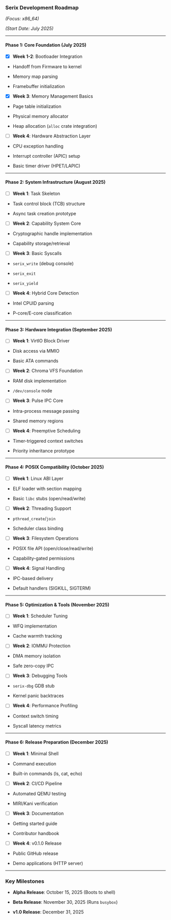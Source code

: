 ### **Serix Development Roadmap**  

*(Focus: x86_64)*

*(Start Date: July 2025)*

---

#### **Phase 1: Core Foundation** (July 2025)  

- [X] **Week 1-2**: Bootloader Integration

- Handoff from Firmware to kernel

- Memory map parsing

- Framebuffer initialization

- [X] **Week 3**: Memory Management Basics

- Page table initialization

- Physical memory allocator

- Heap allocation (`alloc` crate integration)

- [ ] **Week 4**: Hardware Abstraction Layer

- CPU exception handling

- Interrupt controller (APIC) setup

- Basic timer driver (HPET/LAPIC)

---

#### **Phase 2: System Infrastructure** (August 2025)  

- [ ] **Week 1**: Task Skeleton

- Task control block (TCB) structure

- Async task creation prototype

- [ ] **Week 2**: Capability System Core

- Cryptographic handle implementation

- Capability storage/retrieval

- [ ] **Week 3**: Basic Syscalls

- `serix_write` (debug console)

- `serix_exit`

- `serix_yield`

- [ ] **Week 4**: Hybrid Core Detection

- Intel CPUID parsing

- P-core/E-core classification

---

#### **Phase 3: Hardware Integration** (September 2025)  

- [ ] **Week 1**: VirtIO Block Driver

- Disk access via MMIO

- Basic ATA commands

- [ ] **Week 2**: Chroma VFS Foundation

- RAM disk implementation

- `/dev/console` node

- [ ] **Week 3**: Pulse IPC Core

- Intra-process message passing

- Shared memory regions

- [ ] **Week 4**: Preemptive Scheduling

- Timer-triggered context switches

- Priority inheritance prototype

---

#### **Phase 4: POSIX Compatibility** (October 2025)  

- [ ] **Week 1**: Linux ABI Layer

- ELF loader with section mapping

- Basic `libc` stubs (open/read/write)

- [ ] **Week 2**: Threading Support

- `pthread_create`/`join`

- Scheduler class binding

- [ ] **Week 3**: Filesystem Operations

- POSIX file API (open/close/read/write)

- Capability-gated permissions

- [ ] **Week 4**: Signal Handling

- IPC-based delivery

- Default handlers (SIGKILL, SIGTERM)

---

#### **Phase 5: Optimization & Tools** (November 2025)  

- [ ] **Week 1**: Scheduler Tuning

- WFQ implementation

- Cache warmth tracking

- [ ] **Week 2**: IOMMU Protection

- DMA memory isolation

- Safe zero-copy IPC

- [ ] **Week 3**: Debugging Tools

- `serix-dbg` GDB stub

- Kernel panic backtraces

- [ ] **Week 4**: Performance Profiling

- Context switch timing

- Syscall latency metrics

---

#### **Phase 6: Release Preparation** (December 2025)  

- [ ] **Week 1**: Minimal Shell

- Command execution

- Built-in commands (ls, cat, echo)

- [ ] **Week 2**: CI/CD Pipeline

- Automated QEMU testing

- MIRI/Kani verification

- [ ] **Week 3**: Documentation

- Getting started guide

- Contributor handbook

- [ ] **Week 4**: v0.1.0 Release

- Public GitHub release

- Demo applications (HTTP server)

---

### **Key Milestones**  

- **Alpha Release**: October 15, 2025 (Boots to shell)

- **Beta Release**: November 30, 2025 (Runs `busybox`)

- **v1.0 Release**: December 31, 2025
